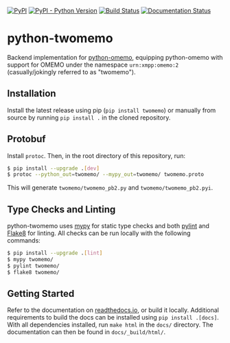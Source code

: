 [![PyPI](https://img.shields.io/pypi/v/Twomemo.svg)](https://pypi.org/project/Twomemo/)
[![PyPI - Python Version](https://img.shields.io/pypi/pyversions/Twomemo.svg)](https://pypi.org/project/Twomemo/)
[![Build Status](https://github.com/Syndace/python-twomemo/actions/workflows/test-and-publish.yml/badge.svg)](https://github.com/Syndace/python-twomemo/actions/workflows/test-and-publish.yml)
[![Documentation Status](https://readthedocs.org/projects/python-twomemo/badge/?version=latest)](https://python-twomemo.readthedocs.io/)

# python-twomemo #

Backend implementation for [python-omemo](https://github.com/Syndace/python-omemo), equipping python-omemo with support for OMEMO under the namespace `urn:xmpp:omemo:2` (casually/jokingly referred to as "twomemo").

## Installation ##

Install the latest release using pip (`pip install twomemo`) or manually from source by running `pip install .` in the cloned repository.

## Protobuf ##

Install `protoc`. Then, in the root directory of this repository, run:

```sh
$ pip install --upgrade .[dev]
$ protoc --python_out=twomemo/ --mypy_out=twomemo/ twomemo.proto
```

This will generate `twomemo/twomemo_pb2.py` and `twomemo/twomemo_pb2.pyi`.

## Type Checks and Linting ##

python-twomemo uses [mypy](http://mypy-lang.org/) for static type checks and both [pylint](https://pylint.pycqa.org/en/latest/) and [Flake8](https://flake8.pycqa.org/en/latest/) for linting. All checks can be run locally with the following commands:

```sh
$ pip install --upgrade .[lint]
$ mypy twomemo/
$ pylint twomemo/
$ flake8 twomemo/
```

## Getting Started ##

Refer to the documentation on [readthedocs.io](https://python-twomemo.readthedocs.io/), or build it locally. Additional requirements to build the docs can be installed using `pip install .[docs]`. With all dependencies installed, run `make html` in the `docs/` directory. The documentation can then be found in `docs/_build/html/`.
